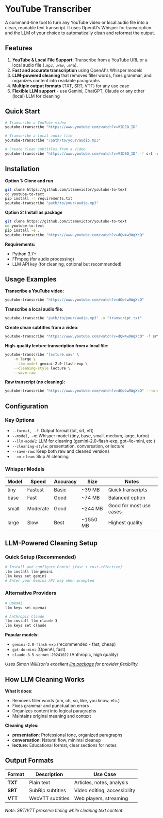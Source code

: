 # YouTube Transcriber

A command-line tool to turn any YouTube video or local audio file into a clean, readable text transcript. It uses OpenAI's Whisper for transcription and the LLM of your choice to automatically clean and reformat the output.

## Features

1. **YouTube & Local File Support**: Transcribe from a YouTube URL or a local audio file (`.mp3`, `.wav`, `.m4a`).
2. **Fast and accurate transcription** using OpenAI's Whisper models
3. **LLM-powered cleaning** that removes filler words, fixes grammar, and organizes content into readable paragraphs
4. **Multiple output formats** (TXT, SRT, VTT) for any use case
5. **Flexible LLM support** - use Gemini, ChatGPT, Claude or any other (local) LLM for cleaning

## Quick Start

```bash
# Transcribe a YouTube video
youtube-transcribe "https://www.youtube.com/watch?v=VIDEO_ID"

# Transcribe a local audio file
youtube-transcribe "/path/to/your/audio.mp3"

# Create clean subtitles from a video
youtube-transcribe "https://www.youtube.com/watch?v=VIDEO_ID" -f srt -o subtitles.srt
```

## Installation

**Option 1: Clone and run**
```bash
git clone https://github.com/itsmevictor/youtube-to-text
cd youtube-to-text
pip install -r requirements.txt
youtube-transcribe "path/to/your/audio.mp3"
```

**Option 2: Install as package**
```bash
git clone https://github.com/itsmevictor/youtube-to-text
cd youtube-to-text
pip install -e .
youtube-transcribe "https://www.youtube.com/watch?v=dQw4w9WgXcQ"   
```

**Requirements:**
- Python 3.7+
- FFmpeg (for audio processing)
- LLM API key (for cleaning, optional but recommended)

## Usage Examples

**Transcribe a YouTube video:**
```bash
youtube-transcribe "https://www.youtube.com/watch?v=dQw4w9WgXcQ"
```

**Transcribe a local audio file:**
```bash
youtube-transcribe "path/to/your/audio.mp3" -o "transcript.txt"
```

**Create clean subtitles from a video:**
```bash
youtube-transcribe "https://www.youtube.com/watch?v=dQw4w9WgXcQ" -f srt
```

**High-quality lecture transcription from a local file:**
```bash
youtube-transcribe "lecture.wav" \
    -m large \
    --llm-model gemini-2.0-flash-exp \
    --cleaning-style lecture \
    --save-raw
```

**Raw transcript (no cleaning):**
```bash
youtube-transcribe "https://www.youtube.com/watch?v=dQw4w9WgXcQ" --no-clean
```

## Configuration

### Key Options
- `--format, -f`: Output format (txt, srt, vtt)
- `--model, -m`: Whisper model (tiny, base, small, medium, large, turbo)
- `--llm-model`: LLM for cleaning (gemini-2.0-flash-exp, gpt-4o-mini, etc.)
- `--cleaning-style`: presentation, conversation, or lecture
- `--save-raw`: Keep both raw and cleaned versions
- `--no-clean`: Skip AI cleaning

### Whisper Models
| Model | Speed | Accuracy | Size | Notes |
|-------|-------|----------|------|-------|
| tiny | Fastest | Basic | ~39 MB | Quick transcripts |
| base | Fast | Good | ~74 MB | Balanced option |
| small | Moderate | Good | ~244 MB | Good for most use cases |
| large | Slow | Best | ~1550 MB | Highest quality |

## LLM-Powered Cleaning Setup

### Quick Setup (Recommended)
```bash
# Install and configure Gemini (fast + cost-effective)
llm install llm-gemini
llm keys set gemini
# Enter your Gemini API key when prompted
```

### Alternative Providers
```bash
# OpenAI
llm keys set openai

# Anthropic Claude  
llm install llm-claude-3
llm keys set claude
```

**Popular models:**
- `gemini-2.0-flash-exp` (recommended - fast, cheap)
- `gpt-4o-mini` (OpenAI, fast)  
- `claude-3-5-sonnet-20241022` (Anthropic, high quality)

*Uses Simon Willison's excellent [llm package](https://github.com/simonw/llm) for provider flexibility.*

## How LLM Cleaning Works

**What it does:**
- Removes filler words (um, uh, so, like, you know, etc.)
- Fixes grammar and punctuation errors  
- Organizes content into logical paragraphs
- Maintains original meaning and context

**Cleaning styles:**
- **presentation**: Professional tone, organized paragraphs
- **conversation**: Natural flow, minimal cleanup
- **lecture**: Educational format, clear sections for notes

## Output Formats

| Format | Description | Use Case |
|--------|-------------|----------|
| **TXT** | Plain text | Articles, notes, analysis |
| **SRT** | SubRip subtitles | Video editing, accessibility |
| **VTT** | WebVTT subtitles | Web players, streaming |

*Note: SRT/VTT preserve timing while cleaning text content.*
